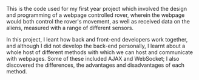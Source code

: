 This is the code used for my first year project which involved the design and programming of a webpage controlled rover, wherein the webpage would both control
the rover's movement, as well as received data on the aliens, measured with a range of different sensors.

In this project, I leant how back and front-end developers work together, and although I did not develop the back-end personally, I learnt about a whole host of
different methods with which we can host and communicate with webpages. Some of these included AJAX and WebSocket; I also discovered the differences, the advantages
and disadvantages of each method.
